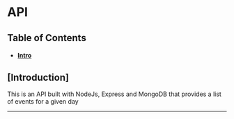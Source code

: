 # API

## Table of Contents

- #### [Intro](#introduction)

## [Introduction]

This is an API built with NodeJs, Express and MongoDB that provides a list of events for a given day

---
